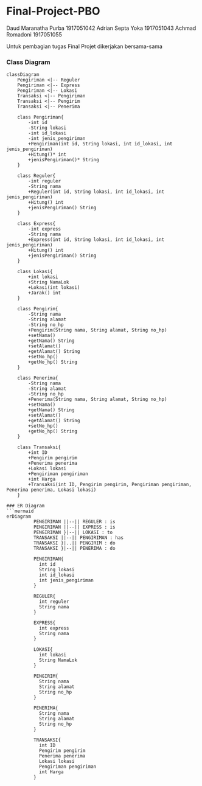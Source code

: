 # Final-Project-PBO

Daud Maranatha Purba 1917051042
Adrian Septa Yoka 1917051043
Achmad Romadoni 1917051055

Untuk pembagian tugas Final Projet dikerjakan bersama-sama

### Class Diagram
```mermaid
classDiagram
    Pengiriman <|-- Reguler
    Pengiriman <|-- Express
    Pengiriman <|-- Lokasi
    Transaksi <|-- Pengiriman
    Transaksi <|-- Pengirim
    Transaksi <|-- Penerima

    class Pengiriman{
        -int id
        -String lokasi
        -int id_lokasi
        -int jenis_pengiriman
        +Pengiriman(int id, String lokasi, int id_lokasi, int jenis_pengiriman)
        +Hitung()* int
        +jenisPengiriman()* String
    }
    
    class Reguler{
        -int reguler
        -String nama
        +Reguler(int id, String lokasi, int id_lokasi, int jenis_pengiriman)
        +Hitung() int
        +jenisPengiriman() String
    }

    class Express{
        -int express
        -String nama
        +Express(int id, String lokasi, int id_lokasi, int jenis_pengiriman)
        +Hitung() int
        +jenisPengiriman() String
    }

    class Lokasi{
        +int lokasi
        +String NamaLok
        +Lokasi(int lokasi)
        +Jarak() int
    }

    class Pengirim{
        -String nama
        -String alamat
        -String no_hp
        +Pengirim(String nama, String alamat, String no_hp)
        +setNama()
        +getNama() String
        +setAlamat()
        +getAlamat() String
        +setNo_hp()
        +getNo_hp() String
    }

    class Penerima{
        -String nama
        -String alamat
        -String no_hp
        +Penerima(String nama, String alamat, String no_hp)
        +setNama()
        +getNama() String
        +setAlamat()
        +getAlamat() String
        +setNo_hp()
        +getNo_hp() String
    }

    class Transaksi{
        +int ID
        +Pengirim pengirim
        +Penerima penerima
        +Lokasi lokasi
        +Pengiriman pengiriman
        +int Harga
        +Transaksi(int ID, Pengirim pengirim, Pengiriman pengiriman, Penerima penerima, Lokasi lokasi)
    }

### ER Diagram
```mermaid
erDiagram
          PENGIRIMAN ||--|| REGULER : is
          PENGIRIMAN ||--|| EXPRESS : is
          PENGIRIMAN }|--|| LOKASI : to
          TRANSAKSI ||--|| PENGIRIMAN : has
          TRANSAKSI }|..|| PENGIRIM : do
          TRANSAKSI }|--|| PENERIMA : do

          PENGIRIMAN{
            int id
            String lokasi
            int id_lokasi
            int jenis_pengiriman
          }

          REGULER{
            int reguler
            String nama
          }

          EXPRESS{
            int express
            String nama
          }

          LOKASI{
            int lokasi
            String NamaLok
          }

          PENGIRIM{
            String nama
            String alamat
            String no_hp
          }

          PENERIMA{
            String nama
            String alamat
            String no_hp
          }

          TRANSAKSI{
            int ID
            Pengirim pengirim
            Penerima penerima
            Lokasi lokasi
            Pengiriman pengiriman
            int Harga
          }
